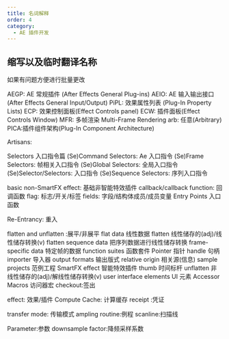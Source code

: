 ```yaml
---
title: 名词解释
order: 4
category:
  - AE 插件开发
---
```


## 缩写以及临时翻译名称

如果有问题方便进行批量更改

AEGP: AE 常规插件 (After Effects General Plug-ins)
AEIO: AE 输入输出接口 (After Effects General Input/Output)
PiPL: 效果属性列表 (Plug-In Property Lists)
ECP: 效果控制面板(Effect Controls panel)
ECW: 插件面板(Effect Controls Window)
MFR: 多帧渲染 Multi-Frame Rendering
arb: 任意(Arbitrary)
PICA:插件组件架构(Plug-In Component Architecture)

Artisans:

Selectors 入口指令篇
(Se)Command Selectors: Ae 入口指令
(Se)Frame Selectors: 帧相关入口指令
(Se)Global Selectors: 全局入口指令
(Se)Selector/Selectors: 入口指令
(Se)Sequence Selectors: 序列入口指令

basic non-SmartFX effect: 基础非智能特效插件
callback/callback function: 回调函数
flag: 标志/开关/标签
fields: 字段/结构体成员/成员变量
Entry Points 入口函数

Re-Entrancy: 重入

flatten and unflatten :展平/非展平
flat data 线性数据
flatten 线性储存的(adj)/线性储存转换(v)
flatten sequence data 把序列数据进行线性储存转换
frame-specific data 特定帧的数据
function suites 函数套件
Pointer 指针
handle 句柄
importer 导入器
output formats 输出版式
relative origin 相关源(信息)
sample projects 范例工程
SmartFX effect 智能特效插件
thumb 时间标杆
unflatten 非线性储存的(adj)/解线性储存转换(v)
user interface elements UI 元素
Accessor Macros 访问器宏
checkout:签出

effect: 效果/插件
Compute Cache: 计算缓存
receipt :凭证

transfer mode: 传输模式
ampling routine:例程
scanline:扫描线

Parameter:参数
downsample factor:降频采样系数
